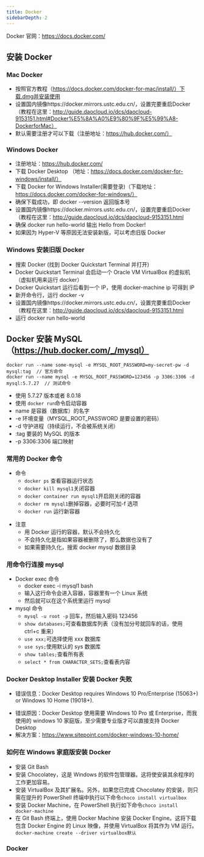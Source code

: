 ```yaml
---
title: Docker
sidebarDepth: 2
---
```


Docker 官网：https://docs.docker.com/

## 安装 Docker

### Mac Docker

- 按照官方教程（https://docs.docker.com/docker-for-mac/install/）下载.dmg并安装使用
- 设置国内镜像https://docker.mirrors.ustc.edu.cn/，设置完要重启Docker（教程在这里：http://guide.daocloud.io/dcs/daocloud-9153151.html#Docker%E5%8A%A0%E9%80%9F%E5%99%A8-DockerforMac）
- 默认需要注册才可以下载（注册地址：https://hub.docker.com/）

### Windows Docker

- 注册地址：https://hub.docker.com/
- 下载 Docker Desktop （地址：https://docs.docker.com/docker-for-windows/install/）
- 下载 Docker for Windows Installer(需要登录)（下载地址：https://docs.docker.com/docker-for-windows/）
- 确保下载成功，即 docker --version 返回版本号
- 设置国内镜像https://docker.mirrors.ustc.edu.cn/，设置完要重启Docker（教程在这里：http://guide.daocloud.io/dcs/daocloud-9153151.html
- 确保 docker run hello-world 输出 Hello from Docker!
- 如果因为 Hyper-V 等原因无法安装新版，可以考虑旧版 Docker

### Windows 安装旧版 Docker

- 搜索 Docker (找到 Docker Quickstart Terminal 并打开)
- Docker Quickstart Terminal 会启动一个 Oracle VM VirtualBox 的虚拟机（虚拟机用来运行 docker）
- Docker Quickstart 运行后看到一个 IP，使用 docker-machine ip 可得到 IP
- 新开命令行，运行 docker -v
- 设置国内镜像https://docker.mirrors.ustc.edu.cn/，设置完要重启Docker（教程在这里：http://guide.daocloud.io/dcs/daocloud-9153151.html
- 运行 docker run hello-world

## Docker 安装 MySQL（https://hub.docker.com/_/mysql）

```
docker run --name some-mysql -e MYSQL_ROOT_PASSWORD=my-secret-pw -d mysql:tag  // 官方命令
docker run --name mysql -e MYSQL_ROOT_PASSWORD=123456 -p 3306:3306 -d mysql:5.7.27  // 测试命令
```

- 使用 5.7.27 版本或者 8.0.18
- 使用 `docker run`命令启动容器
- name 是容器（数据库）的名字
- -e 环境变量（MYSQL_ROOT_PASSWORD 是要设置的密码）
- -d 守护进程（持续运行，不会被系统关闭）
- :tag 要装的 MySQL 的版本
- -p 3306:3306 端口映射

### 常用的 Docker 命令

- 命令
  - `docker ps` 查看容器运行状态
  - `docker kill mysql1`关闭容器
  - `docker container run mysql1`开启刚关闭的容器
  - `docker rm mysql1`删掉容器，必要时可加-f 选项
  - `docker run` 运行新容器

* 注意
  - 用 Docker 运行的容器，默认不会持久化
  - 不会持久化是指如果容器被删除了，那么数据也没有了
  - 如果需要持久化，搜索 docker mysql 数据目录

### 用命令行连接 mysql

- Docker exec 命令
  - docker exec -i mysql1 bash
  - 输入这行命令会进入容器，容器里有一个 Linux 系统
  - 然后就可以在这个系统里运行 mysql
- mysql 命令
  - `mysql -u root -p` 回车，然后输入密码 123456
  - `show databases;`可查看数据库列表（没有加分号就回车的话，使用 ctrl+c 重来）
  - `use xxx;`可选择使用 xxx 数据库
  - `use sys;`使用默认的 sys 数据库
  - `show tables;`查看所有表
  - `select * from CHARACTER_SETS;`查看表内容

### Docker Desktop Installer 安装 Docker 失败

- 错误信息：Docker Desktop requires Windows 10 Pro/Enterprise (15063+) or Windows 10 Home (19018+).

<!-- ![安装Docker失败](../../.vuepress/public/Install-Docker-Failed.jpg) -->

- 错误原因：Docker Desktop 使用需要 Windows 10 Pro 或 Enterprise，而我使用的 windows 10 家庭版，至少需要专业版才可以直接支持 Docker Desktop
- 解决方案：https://www.sitepoint.com/docker-windows-10-home/

### 如何在 Windows 家庭版安装 Docker

- 安装 Git Bash
- 安装 Chocolatey，这是 Windows 的软件包管理器。这将使安装其余程序的工作更加容易。
- 安装 VirtualBox 及其扩展名。另外，如果您已完成 Chocolatey 的安装，则只需在提升的 PowerShell 终端中执行以下命令`choco install virtualbox`
- 安装 Docker Machine，在 PowerShell 执行如下命令`choco install docker-machine`
- 在 Git Bash 终端上，使用 Docker Machine 安装 Docker Engine。这将下载包含 Docker Engine 的 Linux 映像，并使用 VirtualBox 将其作为 VM 运行。`docker-machine create --driver virtualbox默认`

### Docker

